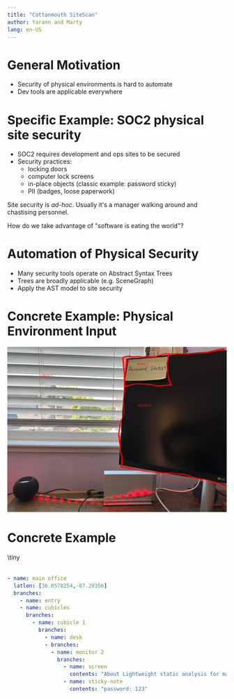 ```yaml
---
title: "Cottonmouth SiteScan"
author: Yarann and Marty
lang: en-US
---
```


# General Motivation

* Security of physical environments is hard to automate
* Dev tools are applicable everywhere

# Specific Example: SOC2 physical site security

* SOC2 requires development and ops sites to be secured
* Security practices:
    * locking doors
    * computer lock screens
    * in-place objects (classic example: password sticky)
    * PII (badges, loose paperwork)

Site security is _ad-hoc_. Usually it's a manager walking
around and chastising personnel.

How do we take advantage of "software is eating the world"?

# Automation of Physical Security

* Many security tools operate on Abstract Syntax Trees
* Trees are broadly applicable (e.g. SceneGraph)
* Apply the AST model to site security


# Concrete Example: Physical Environment Input

![nested branches](nested-branches.jpg)

# Concrete Example


\tiny
```yaml

- name: main office
  latlon: [36.0578254,-87.20356]
  branches:
    - name: entry
    - name: cubicles
      branches:
        - name: cubicle 1
          branches:
            - name: desk
            - branches:
              - name: monitor 2
                branches:
                  - name: screen
                    contents: "About Lightweight static analysis for many..."
                  - name: sticky-note
                    contents: "password: 123"


```

